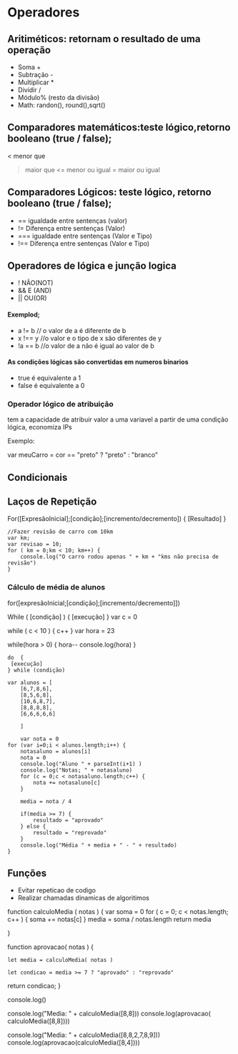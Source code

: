 # Operadores

## Aritiméticos: retornam o resultado de uma operação

- Soma +
- Subtração -
- Multiplicar \*
- Dividir /
- Módulo% (resto da divisão)
- Math: randon(), round(),sqrt()

## Comparadores matemáticos:teste lógico,retorno booleano (true / false);

< menor que

> maior que
> <= menor ou igual
> = maior ou igual

## Comparadores Lógicos: teste lógico, retorno booleano (true / false);

- == igualdade entre sentenças (valor)
- != Diferença entre sentenças (Valor)
- === igualdade entre sentenças (Valor e Tipo)
- !== Diferença entre sentenças (Valor e Tipo)

## Operadores de lógica e junção logica

- ! NÃO(NOT)
- && E (AND)
- || OU(OR)

#### Exemplod;

- a != b // o valor de a é diferente de b
- x !== y //o valor e o tipo de x são diferentes de y
- !a == b //o valor de a não é igual ao valor de b

#### As condições lógicas são convertidas em numeros binarios

- true é equivalente a 1
- false é equivalente a 0

### Operador lógico de atribuição

tem a capacidade de atribuir valor a uma variavel a partir de uma condição lógica, economiza IPs

Exemplo:

var meuCarro = cor == "preto" ? "preto" : "branco"

## Condicionais

## Laços de Repetição

For([ExpresãoInicial];[condição];[incremento/decremento]) {
[Resultado]
}

```
//Fazer revisão de carro com 10km
var km;
var revisao = 10;
for ( km = 0;km < 10; km++) {
    console.log("O carro rodou apenas " + km + "kms não precisa de revisão")
}
```

### Cálculo de média de alunos

for([expresãoInicial;[condição];[incremento/decremento]])

While ( [condição] ) {
[execução]
}
var c = 0

while ( c < 10 ) {
c++
}
var hora = 23

while(hora > 0) {
hora--
console.log(hora)
}

```
do  {
 [execução]
} while (condição)
```

```
var alunos = [
    [6,7,8,6],
    [8,5,6,8],
    [10,6,8,7],
    [8,8,8,8],
    [6,6,6,6,6]

    ]

    var nota = 0
for (var i=0;i < alunos.length;i++) {
    notasaluno = alunos[i]
    nota = 0
    console.log("Aluno " + parseInt(i+1) )
    console.log("Notas; " + notasaluno)
    for (c = 0;c < notasaluno.length;c++) {
        nota += notasaluno[c]
    }

    media = nota / 4

    if(media >= 7) {
        resultado = "aprovado"
    } else {
        resultado = "reprovado"
    }
    console.log("Média " + media + " - " + resultado)
}

```

## Funções

- Evitar repeticao de codigo
- Realizar chamadas dinamicas de algoritimos

function calculoMedia ( notas ) {
var soma = 0
for ( c = 0; c < notas.length; c++ ) {
soma += notas[c]
}
media = soma / notas.length
return media

}

function aprovacao( notas ) {

    let media = calculoMedia( notas )

    let condicao = media >= 7 ? "aprovado" : "reprovado"

return condicao;
}

console.log()

console.log("Media: " + calculoMedia([8,8]))
console.log(aprovacao( calculoMedia([8,8])))

console.log("Media: " + calculoMedia([8,8,2,7,8,9]))
console.log(aprovacao(calculoMedia([8,4])))
